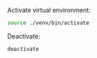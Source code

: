 Activate virtual environment:

```bash
source ./venv/bin/activate
```

Deactivate:

```bash
deactivate
```